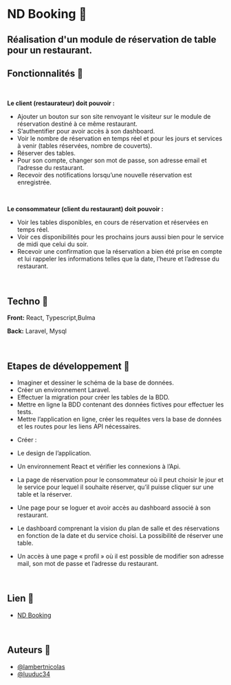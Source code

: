 
# ND Booking 🍴




## Réalisation d'un module de réservation de table pour un restaurant.


## Fonctionnalités 🥗

&nbsp;

**Le client (restaurateur) doit pouvoir :**

- Ajouter un bouton sur son site renvoyant le visiteur sur le module de réservation destiné à ce même restaurant.
- S’authentifier pour avoir accès à son dashboard.
- Voir le nombre de réservation en temps réel et pour les jours et services à venir (tables réservées, nombre de couverts).
- Réserver des tables.
- Pour son compte, changer son mot de passe, son adresse email et l’adresse du restaurant.
- Recevoir des notifications lorsqu’une nouvelle réservation est enregistrée.

&nbsp;

**Le consommateur (client du restaurant) doit pouvoir :**

- Voir les tables disponibles, en cours de réservation et réservées en temps réel.
- Voir ces disponibilités pour les prochains jours aussi bien pour le service de midi que celui du soir.
- Recevoir une confirmation que la réservation a bien été prise en compte et lui rappeler les informations telles que la date, l’heure et l’adresse du restaurant.

&nbsp;
## Techno 🍕

**Front:** React, Typescript,Bulma

**Back:** Laravel, Mysql

&nbsp;
## Etapes de développement 🍔

- Imaginer et dessiner le schéma de la base de données.
- Créer un environnement Laravel.
- Effectuer la migration pour créer les tables de la BDD.
- Mettre en ligne la BDD contenant des données fictives pour effectuer les tests.
- Mettre l’application en ligne, créer les requêtes vers la base de données et les routes pour les liens API nécessaires.
* Créer :

 * Le design de l’application.

 * Un environnement React et vérifier les connexions à l’Api.

 * La page de réservation pour le consommateur où il peut choisir le jour et le service pour lequel il souhaite réserver, qu’il puisse cliquer sur une table et la réserver.

 * Une page pour se loguer et avoir accès au dashboard associé à son restaurant.

 * Le dashboard comprenant la vision du plan de salle et des réservations en fonction de la date et du service choisi. La possibilité de réserver une table.

 *  Un accès à une page « profil » où il est possible de modifier son adresse mail, son mot de passe et l’adresse du restaurant.

&nbsp;
## Lien 🍟

 - [ND Booking](http://ndbooking.software/)

&nbsp;
## Auteurs 🍗

- [@lambertnicolas](https://github.com/lambertnicolas)
- [@luuduc34](https://github.com/luuduc34)

